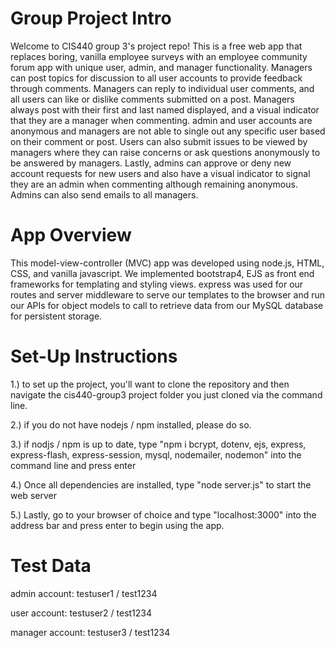 # Group Project Intro

Welcome to CIS440 group 3's project repo! This is a free web app that replaces boring, vanilla employee surveys with an employee community forum app with unique user, admin, and manager functionality. Managers can post topics for discussion to all user accounts to provide feedback through comments. Managers can reply to individual user comments, and all users can like or dislike comments submitted on a post. Managers always post with their first and last named displayed, and a visual indicator that they are a manager when commenting. admin and user accounts are anonymous and managers are not able to single out any specific user based on their comment or post. Users can also submit issues to be viewed by managers where they can raise concerns or ask questions anonymously to be answered by managers. Lastly, admins can approve or deny new account requests for new users and also have a visual indicator to signal they are an admin when commenting although remaining anonymous. Admins can also send emails to all managers.

# App Overview
This model-view-controller (MVC) app was developed using node.js, HTML, CSS, and vanilla javascript. We implemented bootstrap4, EJS as front end frameworks for templating and styling views. express was used for our routes and server middleware to serve our templates to the browser and run our APIs for object models to call to retrieve data from our MySQL database for persistent storage.

# Set-Up Instructions

1.) to set up the project, you'll want to clone the repository and then navigate the cis440-group3 project folder you just cloned via the command line.

2.) if you do not have nodejs / npm installed, please do so.

3.) if nodjs / npm is up to date, type "npm i bcrypt, dotenv, ejs, express, express-flash, express-session, mysql, nodemailer, nodemon" into the command line and press enter

4.) Once all dependencies are installed, type "node server.js" to start the web server

5.) Lastly, go to your browser of choice and type "localhost:3000" into the address bar and press enter to begin using the app.

# Test Data
admin account: testuser1 / test1234

user account: testuser2 / test1234

manager account: testuser3 / test1234

